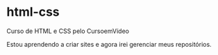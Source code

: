 # html-css
 Curso de HTML e CSS pelo CursoemVídeo

Estou aprendendo a criar sites e agora irei gerenciar meus repositórios.
